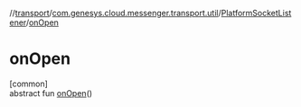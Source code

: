 //[transport](../../../index.md)/[com.genesys.cloud.messenger.transport.util](../index.md)/[PlatformSocketListener](index.md)/[onOpen](on-open.md)

# onOpen

[common]\
abstract fun [onOpen](on-open.md)()
